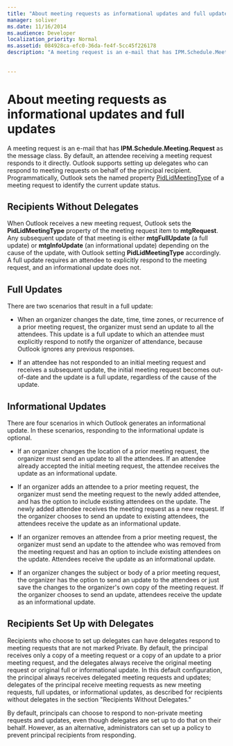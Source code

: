 ```yaml
---
title: "About meeting requests as informational updates and full updates"
manager: soliver
ms.date: 11/16/2014
ms.audience: Developer
localization_priority: Normal
ms.assetid: 084928ca-efc0-36da-fe4f-5cc45f226178
description: "A meeting request is an e-mail that has IPM.Schedule.Meeting.Request as the message class. By default, an attendee receiving a meeting request responds to it directly. Outlook supports setting up delegates who can respond to meeting requests on behalf of the principal recipient. Programmatically, Outlook sets the named property PidLidMeetingType of a meeting request to identify the current update status."
 
 
---
```


# About meeting requests as informational updates and full updates

A meeting request is an e-mail that has **IPM.Schedule.Meeting.Request** as the message class. By default, an attendee receiving a meeting request responds to it directly. Outlook supports setting up delegates who can respond to meeting requests on behalf of the principal recipient. Programmatically, Outlook sets the named property [PidLidMeetingType](http://msdn.microsoft.com/library/290b290c-7836-4a7e-bf1a-8d0225a07e56%28Office.15%29.aspx) of a meeting request to identify the current update status. 
  
## Recipients Without Delegates

When Outlook receives a new meeting request, Outlook sets the **PidLidMeetingType** property of the meeting request item to **mtgRequest**. Any subsequent update of that meeting is either **mtgFullUpdate** (a full update) or **mtgInfoUpdate** (an informational update) depending on the cause of the update, with Outlook setting **PidLidMeetingType** accordingly. A full update requires an attendee to explicitly respond to the meeting request, and an informational update does not. 
  
## Full Updates

There are two scenarios that result in a full update:
  
- When an organizer changes the date, time, time zones, or recurrence of a prior meeting request, the organizer must send an update to all the attendees. This update is a full update to which an attendee must explicitly respond to notify the organizer of attendance, because Outlook ignores any previous responses.
    
- If an attendee has not responded to an initial meeting request and receives a subsequent update, the initial meeting request becomes out-of-date and the update is a full update, regardless of the cause of the update.
    
## Informational Updates

There are four scenarios in which Outlook generates an informational update. In these scenarios, responding to the informational update is optional.
  
- If an organizer changes the location of a prior meeting request, the organizer must send an update to all the attendees. If an attendee already accepted the initial meeting request, the attendee receives the update as an informational update.
    
- If an organizer adds an attendee to a prior meeting request, the organizer must send the meeting request to the newly added attendee, and has the option to include existing attendees on the update. The newly added attendee receives the meeting request as a new request. If the organizer chooses to send an update to existing attendees, the attendees receive the update as an informational update.
    
- If an organizer removes an attendee from a prior meeting request, the organizer must send an update to the attendee who was removed from the meeting request and has an option to include existing attendees on the update. Attendees receive the update as an informational update.
    
- If an organizer changes the subject or body of a prior meeting request, the organizer has the option to send an update to the attendees or just save the changes to the organizer's own copy of the meeting request. If the organizer chooses to send an update, attendees receive the update as an informational update.
    
## Recipients Set Up with Delegates

Recipients who choose to set up delegates can have delegates respond to meeting requests that are not marked Private. By default, the principal receives only a copy of a meeting request or a copy of an update to a prior meeting request, and the delegates always receive the original meeting request or original full or informational update. In this default configuration, the principal always receives delegated meeting requests and updates; delegates of the principal receive meeting requests as new meeting requests, full updates, or informational updates, as described for recipients without delegates in the section "Recipients Without Delegates."
  
By default, principals can choose to respond to non-private meeting requests and updates, even though delegates are set up to do that on their behalf. However, as an alternative, administrators can set up a policy to prevent principal recipients from responding.
  

